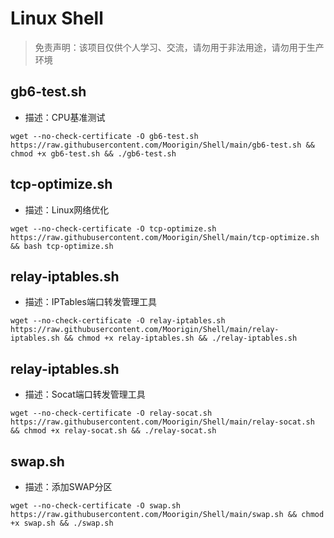 # Linux Shell

> 免责声明：该项目仅供个人学习、交流，请勿用于非法用途，请勿用于生产环境  

## gb6-test.sh
- 描述：CPU基准测试

```
wget --no-check-certificate -O gb6-test.sh https://raw.githubusercontent.com/Moorigin/Shell/main/gb6-test.sh && chmod +x gb6-test.sh && ./gb6-test.sh
```

## tcp-optimize.sh
- 描述：Linux网络优化

```
wget --no-check-certificate -O tcp-optimize.sh https://raw.githubusercontent.com/Moorigin/Shell/main/tcp-optimize.sh && bash tcp-optimize.sh
```

## relay-iptables.sh
- 描述：IPTables端口转发管理工具

```
wget --no-check-certificate -O relay-iptables.sh https://raw.githubusercontent.com/Moorigin/Shell/main/relay-iptables.sh && chmod +x relay-iptables.sh && ./relay-iptables.sh
```

## relay-iptables.sh
- 描述：Socat端口转发管理工具

```
wget --no-check-certificate -O relay-socat.sh https://raw.githubusercontent.com/Moorigin/Shell/main/relay-socat.sh && chmod +x relay-socat.sh && ./relay-socat.sh
```

## swap.sh
- 描述：添加SWAP分区

```
wget --no-check-certificate -O swap.sh https://raw.githubusercontent.com/Moorigin/Shell/main/swap.sh && chmod +x swap.sh && ./swap.sh
```
